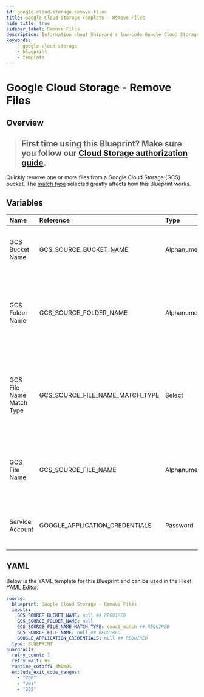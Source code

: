 ```yaml
---
id: google-cloud-storage-remove-files
title: Google Cloud Storage Template - Remove Files
hide_title: true
sidebar_label: Remove Files
description: Information about Shipyard's low-code Google Cloud Storage Remove Files blueprint. Quickly remove one or more files from a Google Cloud Storage (GCS) bucket or folder
keywords:
    - google cloud storage
    - blueprint
    - template
---
```


# Google Cloud Storage - Remove Files

## Overview

> ## **First time using this Blueprint? Make sure you follow our [Cloud Storage authorization guide](https://www.shipyardapp.com/docs/blueprint-library/google-cloud-storage/google-cloud-storage-authorization/)**.

Quickly remove one or more files from a Google Cloud Storage (GCS) bucket. The [match type](https://www.shipyardapp.com/docs/reference/blueprint-library/match-type/) selected greatly affects how this Blueprint works.



## Variables

| Name                     | Reference                       | Type         | Required           | Default       | Options                                                                | Description                                                                                                       |
|:-------------------------|:--------------------------------|:-------------|:-------------------|:--------------|:-----------------------------------------------------------------------|:------------------------------------------------------------------------------------------------------------------|
| GCS Bucket Name          | GCS_SOURCE_BUCKET_NAME          | Alphanumeric | :white_check_mark: | -             | -                                                                      | The name of the bucket where the target file resides                                                              |
| GCS Folder Name          | GCS_SOURCE_FOLDER_NAME          | Alphanumeric | :heavy_minus_sign: | -             | -                                                                      | The name of the folder where the target file resides. If left blank, the root directory will be scanned           |
| GCS File Name Match Type | GCS_SOURCE_FILE_NAME_MATCH_TYPE | Select       | :white_check_mark: | `exact_match` | Exact Match: `exact_match`<br></br><br></br>Regex Match: `regex_match` | Determines if the text in "GCS File Name" will look for one file with exact match, or multiple files using regex. |
| GCS File Name            | GCS_SOURCE_FILE_NAME            | Alphanumeric | :white_check_mark: | -             | -                                                                      | Name of the target file in the GCS bucket. Can be regex if "Match Type" is set accordingly.                       |
| Service Account          | GOOGLE_APPLICATION_CREDENTIALS  | Password     | :white_check_mark: | -             | -                                                                      | JSON from a Google Cloud Service account key.                                                                     |


## YAML

Below is the YAML template for this Blueprint and can be used in the Fleet [YAML Editor](../../reference/fleets/yaml-editor.md).

```yaml
source:
  blueprint: Google Cloud Storage - Remove Files
  inputs:
    GCS_SOURCE_BUCKET_NAME: null ## REQUIRED
    GCS_SOURCE_FOLDER_NAME: null 
    GCS_SOURCE_FILE_NAME_MATCH_TYPE: exact_match ## REQUIRED
    GCS_SOURCE_FILE_NAME: null ## REQUIRED
    GOOGLE_APPLICATION_CREDENTIALS: null ## REQUIRED
  type: BLUEPRINT
guardrails:
  retry_count: 1
  retry_wait: 0s
  runtime_cutoff: 4h0m0s
  exclude_exit_code_ranges:
    - "200"
    - "201"
    - "205"
```
